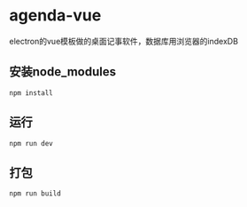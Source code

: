 ﻿# agenda-vue
electron的vue模板做的桌面记事软件，数据库用浏览器的indexDB
## 安装node_modules
~~~
npm install
~~~
## 运行
~~~
npm run dev
~~~
## 打包
~~~
npm run build
~~~